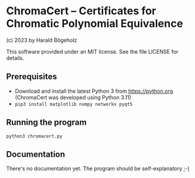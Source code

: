 # ChromaCert – Certificates for Chromatic Polynomial Equivalence

(c) 2023 by Harald Bögeholz

This software provided under an MIT license. See the file LICENSE for details.

## Prerequisites

* Download and install the latest Python 3 from https://python.org (ChromaCert was developed using Python 3.11)
* `pip3 install matplotlib numpy networkx pyqt5`

## Running the program

`python3 chromacert.py`

## Documentation

There's no documentation yet. The program should be self-explanatory ;-)
